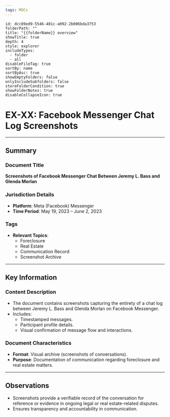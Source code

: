 ```yaml
---
tags: MOCs
---
```

```folder-overview
id: dcc89ed9-5546-401c-a092-2b006bda3753
folderPath: ""
title: "{{folderName}} overview"
showTitle: true
depth: 4
style: explorer
includeTypes:
  - folder
  - all
disableFileTag: true
sortBy: name
sortByAsc: true
showEmptyFolders: false
onlyIncludeSubfolders: false
storeFolderCondition: true
showFolderNotes: true
disableCollapseIcon: true
```

# EX-XX: Facebook Messenger Chat Log Screenshots

---

## Summary

### Document Title
**Screenshots of Facebook Messenger Chat Between Jeremy L. Bass and Glenda Morlan**

### Jurisdiction Details
- **Platform**: Meta (Facebook) Messenger
- **Time Period**: May 19, 2023 – June 2, 2023

### Tags
- **Relevant Topics**:
  - Foreclosure
  - Real Estate
  - Communication Record
  - Screenshot Archive

---

## Key Information

### Content Description
- The document contains screenshots capturing the entirety of a chat log between Jeremy L. Bass and Glenda Morlan on Facebook Messenger.
- Includes:
  - Timestamped messages.
  - Participant profile details.
  - Visual confirmation of message flow and interactions.

### Document Characteristics
- **Format**: Visual archive (screenshots of conversations).
- **Purpose**: Documentation of communication regarding foreclosure and real estate matters.

---

## Observations
- Screenshots provide a verifiable record of the conversation for reference or evidence in ongoing legal or real estate-related disputes.
- Ensures transparency and accountability in communication.

